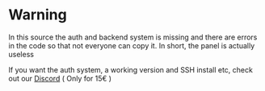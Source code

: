 # Warning

In this source the auth and backend system is missing and there are errors in the code so that not everyone can copy it. In short, the panel is actually useless 

If you want the auth system, a working version and SSH install etc, check out our [Discord](https://discord.gg/8cwwavkBD6) ( Only for 15€ )